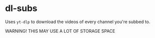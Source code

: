 # dl-subs

Uses `yt-dlp` to download the videos of every channel you're subbed to.

WARNING! THIS MAY USE A LOT OF STORAGE SPACE